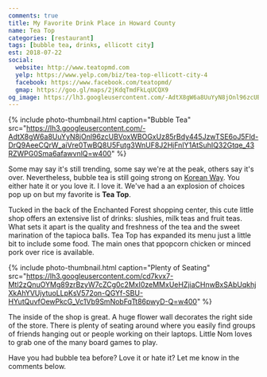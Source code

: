 ```yaml
---
comments: true
title: My Favorite Drink Place in Howard County
name: Tea Top
categories: [restaurant]
tags: [bubble tea, drinks, ellicott city]
est: 2018-07-22
social:
  website: http://www.teatopmd.com
  yelp: https://www.yelp.com/biz/tea-top-ellicott-city-4
  facebook: https://www.facebook.com/teatopmd/
  gmap: https://goo.gl/maps/2jKdqTmdFkLqUCQX9
og_image: https://lh3.googleusercontent.com/-AdtX8gW6a8UuYyN8jOnl96zcUBVoxWBOGxUz85rBdy445JzwTSE6oJ5Fld-DrQ9AeeCQrW_aiVre0TwBQ8U5Futg3WnUF8J2HjFnIY1AtSuhIQ32Gtqe_43RZWPG0Sma6afawvnlQ=w400"
---
```


{%
  include photo-thumbnail.html 
  caption="Bubble Tea"
  src="https://lh3.googleusercontent.com/-AdtX8gW6a8UuYyN8jOnl96zcUBVoxWBOGxUz85rBdy445JzwTSE6oJ5Fld-DrQ9AeeCQrW_aiVre0TwBQ8U5Futg3WnUF8J2HjFnIY1AtSuhIQ32Gtqe_43RZWPG0Sma6afawvnlQ=w400"
%}

Some may say it's still trending, some say we're at the peak, others say it's over. Nevertheless, bubble tea is still going strong on [Korean Way](https://www.marylandkoreanway.com/). You either hate it or you love it. I love it. We've had a an explosion of choices pop up on but my favorite is **Tea Top**.

<!--more-->

Tucked in the back of the Enchanted Forest shopping center, this cute little shop offers an extensive list of drinks: slushies, milk teas and fruit teas. What sets it apart is the quality and freshness of the tea and the sweet marination of the tapioca balls. Tea Top has expanded its menu just a little bit to include some food. The main ones that ppopcorn chicken or minced pork over rice is available.

{%
  include photo-thumbnail.html 
  caption="Plenty of Seating"
  src="https://lh3.googleusercontent.com/cd7kvx7-Mtl2zQnuOYMg89zrBzyW7cZCg0c2MxI0zeMMxUeHZjiaCHnwBxSAbUqkhjXkAhYVUjytuoLLpKsV572on-QGYf-SBU-HYutQuvfOewPkcG_Vc1Vb9SmNobFqTt86pwyD-Q=w400"
%}

The inside of the shop is great. A huge flower wall decorates the right side of the store. There is plenty of seating around where you easily find groups of friends hanging out or people working on their laptops. Little Nom loves to grab one of the many board games to play. 

Have you had bubble tea before? Love it or hate it? Let me know in the comments below.